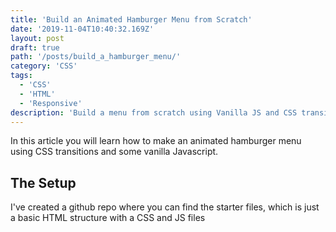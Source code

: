 ```yaml
---
title: 'Build an Animated Hamburger Menu from Scratch'
date: '2019-11-04T10:40:32.169Z'
layout: post
draft: true
path: '/posts/build_a_hamburger_menu/'
category: 'CSS'
tags:
  - 'CSS'
  - 'HTML'
  - 'Responsive'
description: 'Build a menu from scratch using Vanilla JS and CSS transitions '
---
```


In this article you will learn how to make an animated hamburger menu using CSS transitions and some vanilla Javascript.

## The Setup

I've created a github repo where you can find the starter files, which is just a basic HTML structure with a CSS and JS files
